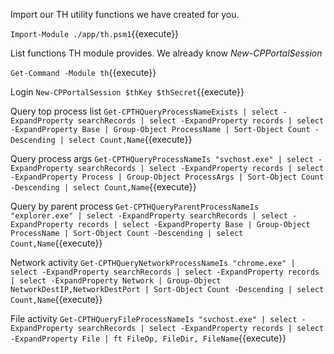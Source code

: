 Import our TH utility functions we have created for you.

`Import-Module ./app/th.psm1`{{execute}}


List functions TH module provides. We already know *New-CPPortalSession*

`Get-Command -Module th`{{execute}}

Login
`New-CPPortalSession $thKey $thSecret`{{execute}}

Query top process list
`Get-CPTHQueryProcessNameExists | select -ExpandProperty searchRecords | select -ExpandProperty records | select -ExpandProperty Base | Group-Object ProcessName | Sort-Object Count -Descending | select Count,Name`{{execute}}

Query process args
`Get-CPTHQueryProcessNameIs "svchost.exe" | select -ExpandProperty searchRecords | select -ExpandProperty records | select -ExpandProperty Process | Group-Object ProcessArgs | Sort-Object Count -Descending | select Count,Name`{{execute}}

Query by parent process
`Get-CPTHQueryParentProcessNameIs "explorer.exe" | select -ExpandProperty searchRecords | select -ExpandProperty records | select -ExpandProperty Base | Group-Object ProcessName | Sort-Object Count -Descending | select Count,Name`{{execute}}

Network activity
`Get-CPTHQueryNetworkProcessNameIs "chrome.exe" | select -ExpandProperty searchRecords | select -ExpandProperty records | select -ExpandProperty Network | Group-Object NetworkDestIP,NetworkDestPort | Sort-Object Count -Descending | select Count,Name`{{execute}}

File activity
`Get-CPTHQueryFileProcessNameIs "svchost.exe" | select -ExpandProperty searchRecords | select -ExpandProperty records | select -ExpandProperty File | ft FileOp, FileDir, FileName`{{execute}}


